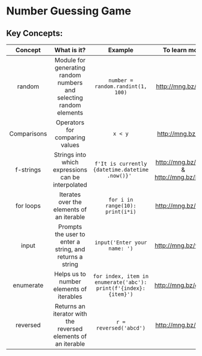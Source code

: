 # Number Guessing Game

## Key Concepts:
|   Concept   	|                             What is it?                            	|                             Example                            	|               To learn more               	|
|:-----------:	|:------------------------------------------------------------------:	|:--------------------------------------------------------------:	|:-----------------------------------------:	|
| random      	| Module for generating random numbers and selecting random elements 	| `number = random.randint(1, 100)`                                	| http://mng.bz/Z2wj                        	|
| Comparisons 	| Operators for comparing values                                     	| `x < y`                                                          	| http://mng.bz/oPJj                        	|
| f-strings   	| Strings into which expressions can be interpolated                 	| `f'It is currently {datetime.datetime .now()}' `                 	| http://mng.bz/1z6Z & http://mng.bz/PAm2 	|
| for loops   	| Iterates over the elements of an iterable                          	| `for i in range(10): print(i*i)`                                 	| http://mng.bz/Jymp                        	|
| input       	| Prompts the user to enter a string, and returns a string           	| `input('Enter your name: ')`                                    	| http://mng.bz/wB27                        	|
| enumerate   	| Helps us to number elements of iterables                           	| `for index, item in enumerate('abc'): print(f'{index}: {item}')` 	| http://mng.bz/qM1K                        	|
| reversed    	| Returns an iterator with the reversed elements of an iterable      	| `r = reversed('abcd')`                                           	| http://mng.bz/7XYx                        	|